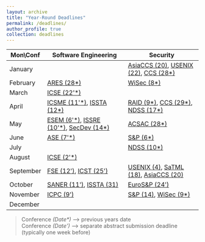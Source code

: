 ```yaml
---
layout: archive
title: "Year-Round Deadlines"
permalink: /deadlines/
author_profile: true
collection: deadlines
---
```


  Mon\Conf          | Software Engineering  |         Security
--------------------|-----------------------|-------------------------
January             |                       | [AsiaCCS (20)](https://asiaccs2025.hust.edu.vn/call-for-papers/), [USENIX (22)](https://www.usenix.org/conference/usenixsecurity25), [CCS (28\*)](https://www.sigsac.org/ccs/CCS2024/call-for/call-for-papers.html)                    
February            |  [ARES (28\*)](http://www.wikicfp.com/cfp/program?id=216)                     | [WiSec (8\*)](https://wisec2024.kaist.ac.kr/)
March               | [ICSE (22\'\*)](https://conf.researchr.org/home/icse-2025)                | 
April               | [ICSME (11\'\*)](https://conf.researchr.org/home/icsme-2024), [ISSTA (12\*)](https://conf.researchr.org/home/issta-2024)        | [RAID (9\*)](https://raid2024.github.io/call.html), [CCS (29\*)](https://www.sigsac.org/ccs/CCS2024/call-for/call-for-papers.html), [NDSS (17\*)](https://www.ndss-symposium.org/ndss2025/submisions/call-for-papers/)
May                 |  [ESEM (6\'\*)](https://conf.researchr.org/home/esem-2024), [ISSRE (10\'\*)](https://issre.github.io/2024/calls_cfp-research.html), [SecDev (14\*)](https://secdev.ieee.org/2024/cfp/)          |  [ACSAC (28\*)](https://www.acsac.org/2024/submissions/papers/)
June                | [ASE (7\'\*)](https://conf.researchr.org/home/ase-2024)     | [S&P (6\*)](https://sp2025.ieee-security.org/cfpapers.html)
July                |                       |  [NDSS (10\*)](https://www.ndss-symposium.org/ndss2025/submisions/call-for-papers/)
August              | [ICSE (2\'\*)](https://conf.researchr.org/home/icse-2025)                 | 
September           | [FSE (12\')](https://conf.researchr.org/track/fse-2025/fse-2025-research-papers),  [ICST (25\')](https://conf.researchr.org/track/icst-2025/icst-2025-papers#Call-for-Papers)     | [USENIX (4)](https://www.usenix.org/conference/usenixsecurity25), [SaTML (18)](https://satml.org/participate-cfp/), [AsiaCCS (20)](https://asiaccs2025.hust.edu.vn/call-for-papers/)
October             | [SANER (11\')](https://conf.researchr.org/track/saner-2025/saner-2025-papers), [ISSTA (31)](https://conf.researchr.org/track/issta-2025/issta-2025-papers#Call-for-Papers)                | [EuroS&P (24\')](https://eurosp2025.ieee-security.org/cfp.html)
November            |  [ICPC (9\')](https://conf.researchr.org/track/icpc-2025/icpc-2025-research)          | [S&P (14)](https://sp2025.ieee-security.org/cfpapers.html), [WiSec (9\*)](https://wisec2024.kaist.ac.kr/)
December            |                       | 



> Conference *(Date\*)*  ⟶  previous years date\
> Conference *(Date\')*  ⟶  separate abstract submission deadline (typically one week before) 
